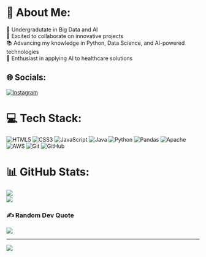 # 💫 About Me:
🔭 Undergradutate in Big Data and AI<br>🤝 Excited to collaborate on innovative projects<br>📚  Advancing my knowledge in Python, Data Science, and AI-powered technologies<br>🧬 Enthusiast in applying AI to healthcare solutions


## 🌐 Socials:
[![Instagram](https://img.shields.io/badge/Instagram-%23E4405F.svg?logo=Instagram&logoColor=white)](https://instagram.com/laurentino.exe) 

# 💻 Tech Stack:
![HTML5](https://img.shields.io/badge/HTML5-%23E34F26.svg?style=for-the-badge&logo=html5&logoColor=white)
![CSS3](https://img.shields.io/badge/CSS3-%231572B6.svg?style=for-the-badge&logo=css3&logoColor=white)
![JavaScript](https://img.shields.io/badge/JavaScript-%23FFD700.svg?style=for-the-badge&logo=javascript&logoColor=black)
![Java](https://img.shields.io/badge/java-%23E34F26.svg?style=for-the-badge&logo=openjdk&logoColor=white)
![Python](https://img.shields.io/badge/Python-%2300A8FF.svg?style=for-the-badge&logo=python&logoColor=gold)
![Pandas](https://img.shields.io/badge/Pandas-%23150458.svg?style=for-the-badge&logo=pandas&logoColor=white)
![Apache](https://img.shields.io/badge/Apache-%23D22128.svg?style=for-the-badge&logo=apache&logoColor=white)
![AWS](https://img.shields.io/badge/AWS-%23FF9900.svg?style=for-the-badge&logo=amazon-aws&logoColor=white)
![Git](https://img.shields.io/badge/Git-%23F05033.svg?style=for-the-badge&logo=git&logoColor=white)
![GitHub](https://img.shields.io/badge/GitHub-%23121011.svg?style=for-the-badge&logo=github&logoColor=white)

# 📊 GitHub Stats:
![](https://github-readme-streak-stats.herokuapp.com/?user=laurentinobezerra&theme=great-gatsby&hide_border=false)<br/>
![](https://github-readme-stats.vercel.app/api/top-langs/?username=laurentinobezerra&theme=great-gatsby&hide_border=false&include_all_commits=false&count_private=false&layout=compact)

### ✍️ Random Dev Quote
![](https://quotes-github-readme.vercel.app/api?type=horizontal&theme=light)

---
[![](https://visitcount.itsvg.in/api?id=laurentinobezerra&icon=1&color=12)](https://visitcount.itsvg.in)

<!-- Proudly created with GPRM ( https://gprm.itsvg.in ) -->
